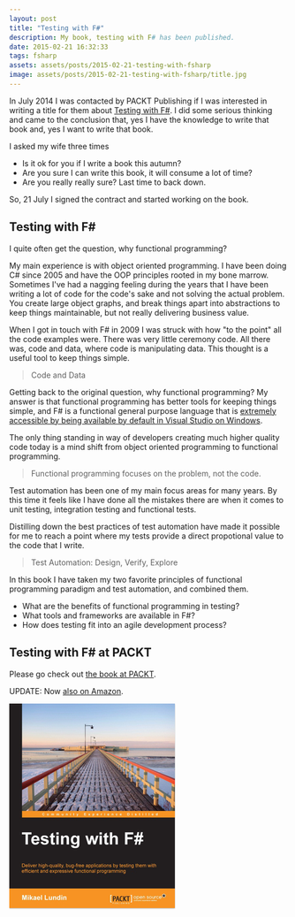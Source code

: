 ```yaml
---
layout: post
title: "Testing with F#"
description: My book, testing with F# has been published. 
date: 2015-02-21 16:32:33
tags: fsharp 
assets: assets/posts/2015-02-21-testing-with-fsharp
image: assets/posts/2015-02-21-testing-with-fsharp/title.jpg
---
```


In July 2014 I was contacted by PACKT Publishing if I was interested in writing a title for them about [Testing with F#](https://www.packtpub.com/application-development/testing-f). I did some serious thinking and came to the conclusion that, yes I have the knowledge to write that book and, yes I want to write that book.

I asked my wife three times

* Is it ok for you if I write a book this autumn?
* Are you sure I can write this book, it will consume a lot of time?
* Are you really really sure? Last time to back down.

So, 21 July I signed the contract and started working on the book.

## Testing with F&#35;

I quite often get the question, why functional programming?

My main experience is with object oriented programming. I have been doing C# since 2005 and have the OOP principles rooted in my bone marrow. Sometimes I've had a nagging feeling during the years that I have been writing a lot of code for the code's sake and not solving the actual problem. You create large object graphs, and break things apart into abstractions to keep things maintainable, but not really delivering business value.

When I got in touch with F# in 2009 I was struck with how "to the point" all the code examples were. There was very little ceremony code. All there was, code and data, where code is manipulating data. This thought is a useful tool to keep things simple.

> Code and Data

Getting back to the original question, why functional programming? My answer is that functional programming has better tools for keeping things simple, and F# is a functional general purpose language that is [extremely accessible by being available by default in Visual Studio on Windows](http://www.visualstudio.com/en-us/news/vs2013-community-vs.aspx).

The only thing standing in way of developers creating much higher quality code today is a mind shift from object oriented programming to functional programming.

> Functional programming focuses on the problem, not the code.

Test automation has been one of my main focus areas for many years. By this time it feels like I have done all the mistakes there are when it comes to unit testing, integration testing and functional tests.

Distilling down the best practices of test automation have made it possible for me to reach a point where my tests provide a direct propotional value to the code that I write.

> Test Automation: Design, Verify, Explore

In this book I have taken my two favorite principles of functional programming paradigm and test automation, and combined them.

* What are the benefits of functional programming in testing?
* What tools and frameworks are available in F#?
* How does testing fit into an agile development process?

## Testing with F# at PACKT

Please go check out [the book at PACKT](https://www.packtpub.com/application-development/testing-f).

UPDATE: Now [also on Amazon](http://www.amazon.com/Testing-F-Mikael-Lundin/dp/1784391239/ "Testing with F# on Amazon").

![Testing with F#](/assets/posts/2015-02-21-testing-with-fsharp/cover.jpg
 "Testing with F# by Mikael Lundin")
